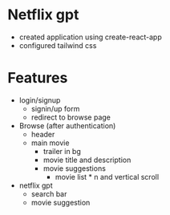 # Netflix gpt

- created application using create-react-app
- configured tailwind css 


# Features
- login/signup
    - signin/up form
    - redirect to browse page
- Browse (after authentication)
    - header
    - main movie
        - trailer in bg
        - movie title and description
        - movie suggestions
            - movie list * n and vertical scroll
- netflix gpt
    - search bar
    - movie suggestion